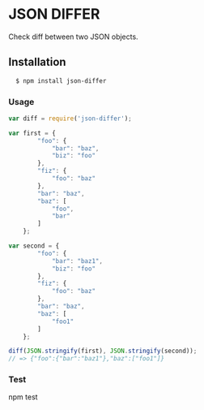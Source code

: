 # JSON DIFFER

  Check diff between two JSON objects.

## Installation
```bash
  $ npm install json-differ
```
### Usage
```js
var diff = require('json-differ');

var first = {
        "foo": {
            "bar": "baz",
            "biz": "foo"
        },
        "fiz": {
            "foo": "baz"
        },
        "bar": "baz",
        "baz": [
            "foo",
            "bar"
        ]
    };

var second = {
        "foo": {
            "bar": "baz1",
            "biz": "foo"
        },
        "fiz": {
            "foo": "baz"
        },
        "bar": "baz",
        "baz": [
            "foo1"
        ]
    };

diff(JSON.stringify(first), JSON.stringify(second));
// => {"foo":{"bar":"baz1"},"baz":["foo1"]}
```
### Test
npm test